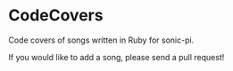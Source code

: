 # CodeCovers
Code covers of songs written in Ruby for sonic-pi.

If you would like to add a song, please send a pull request!
